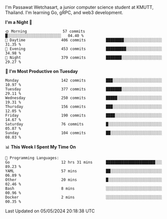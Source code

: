 
I'm Passawat Wetchasart, a junior computer science student at KMUTT, Thailand. I'm learning Go, gRPC, and web3 development.



<!--START_SECTION:waka-->
**I'm a Night 🦉** 

```text
🌞 Morning                57 commits          █░░░░░░░░░░░░░░░░░░░░░░░░   04.40 % 
🌆 Daytime                406 commits         ████████░░░░░░░░░░░░░░░░░   31.35 % 
🌃 Evening                453 commits         █████████░░░░░░░░░░░░░░░░   34.98 % 
🌙 Night                  379 commits         ███████░░░░░░░░░░░░░░░░░░   29.27 % 
```
📅 **I'm Most Productive on Tuesday** 

```text
Monday                   142 commits         ███░░░░░░░░░░░░░░░░░░░░░░   10.97 % 
Tuesday                  377 commits         ███████░░░░░░░░░░░░░░░░░░   29.11 % 
Wednesday                250 commits         █████░░░░░░░░░░░░░░░░░░░░   19.31 % 
Thursday                 156 commits         ███░░░░░░░░░░░░░░░░░░░░░░   12.05 % 
Friday                   190 commits         ████░░░░░░░░░░░░░░░░░░░░░   14.67 % 
Saturday                 76 commits          █░░░░░░░░░░░░░░░░░░░░░░░░   05.87 % 
Sunday                   104 commits         ██░░░░░░░░░░░░░░░░░░░░░░░   08.03 % 
```


📊 **This Week I Spent My Time On** 

```text
💬 Programming Languages: 
Go                       12 hrs 31 mins      ██████████████████████░░░   89.23 % 
YAML                     57 mins             ██░░░░░░░░░░░░░░░░░░░░░░░   06.89 % 
Other                    20 mins             █░░░░░░░░░░░░░░░░░░░░░░░░   02.46 % 
Bash                     8 mins              ░░░░░░░░░░░░░░░░░░░░░░░░░   00.96 % 
Docker                   2 mins              ░░░░░░░░░░░░░░░░░░░░░░░░░   00.35 % 
```


 Last Updated on 05/05/2024 20:18:38 UTC
<!--END_SECTION:waka-->

<!--
**markpassawat/markpassawat** is a ✨ _special_ ✨ repository because its `README.md` (this file) appears on your GitHub profile.

Here are some ideas to get you started:

- 🔭 I’m currently working on ...
- 🌱 I’m currently learning ...
- 👯 I’m looking to collaborate on ...
- 🤔 I’m looking for help with ...
- 💬 Ask me about ...
- 📫 How to reach me: ...
- 😄 Pronouns: He/Him
- ⚡ Fun fact: ...
-->
